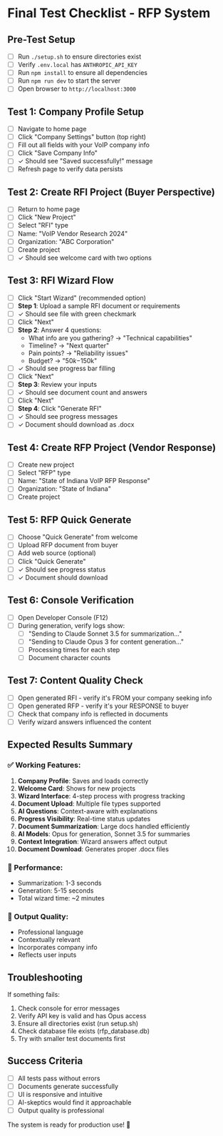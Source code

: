 # Final Test Checklist - RFP System

## Pre-Test Setup
- [ ] Run `./setup.sh` to ensure directories exist
- [ ] Verify `.env.local` has `ANTHROPIC_API_KEY`
- [ ] Run `npm install` to ensure all dependencies
- [ ] Run `npm run dev` to start the server
- [ ] Open browser to `http://localhost:3000`

## Test 1: Company Profile Setup
- [ ] Navigate to home page
- [ ] Click "Company Settings" button (top right)
- [ ] Fill out all fields with your VoIP company info
- [ ] Click "Save Company Info"
- [ ] ✓ Should see "Saved successfully!" message
- [ ] Refresh page to verify data persists

## Test 2: Create RFI Project (Buyer Perspective)
- [ ] Return to home page
- [ ] Click "New Project"
- [ ] Select "RFI" type
- [ ] Name: "VoIP Vendor Research 2024"
- [ ] Organization: "ABC Corporation"
- [ ] Create project
- [ ] ✓ Should see welcome card with two options

## Test 3: RFI Wizard Flow
- [ ] Click "Start Wizard" (recommended option)
- [ ] **Step 1**: Upload a sample RFI document or requirements
- [ ] ✓ Should see file with green checkmark
- [ ] Click "Next"
- [ ] **Step 2**: Answer 4 questions:
  - What info are you gathering? → "Technical capabilities"
  - Timeline? → "Next quarter"
  - Pain points? → "Reliability issues"
  - Budget? → "$50k-$150k"
- [ ] ✓ Should see progress bar filling
- [ ] Click "Next"
- [ ] **Step 3**: Review your inputs
- [ ] ✓ Should see document count and answers
- [ ] Click "Next"
- [ ] **Step 4**: Click "Generate RFI"
- [ ] ✓ Should see progress messages
- [ ] ✓ Document should download as .docx

## Test 4: Create RFP Project (Vendor Response)
- [ ] Create new project
- [ ] Select "RFP" type
- [ ] Name: "State of Indiana VoIP RFP Response"
- [ ] Organization: "State of Indiana"
- [ ] Create project

## Test 5: RFP Quick Generate
- [ ] Choose "Quick Generate" from welcome
- [ ] Upload RFP document from buyer
- [ ] Add web source (optional)
- [ ] Click "Quick Generate"
- [ ] ✓ Should see progress status
- [ ] ✓ Document should download

## Test 6: Console Verification
- [ ] Open Developer Console (F12)
- [ ] During generation, verify logs show:
  - [ ] "Sending to Claude Sonnet 3.5 for summarization..."
  - [ ] "Sending to Claude Opus 3 for content generation..."
  - [ ] Processing times for each step
  - [ ] Document character counts

## Test 7: Content Quality Check
- [ ] Open generated RFI - verify it's FROM your company seeking info
- [ ] Open generated RFP - verify it's your RESPONSE to buyer
- [ ] Check that company info is reflected in documents
- [ ] Verify wizard answers influenced the content

## Expected Results Summary

### ✅ Working Features:
1. **Company Profile**: Saves and loads correctly
2. **Welcome Card**: Shows for new projects
3. **Wizard Interface**: 4-step process with progress tracking
4. **Document Upload**: Multiple file types supported
5. **AI Questions**: Context-aware with explanations
6. **Progress Visibility**: Real-time status updates
7. **Document Summarization**: Large docs handled efficiently
8. **AI Models**: Opus for generation, Sonnet 3.5 for summaries
9. **Context Integration**: Wizard answers affect output
10. **Document Download**: Generates proper .docx files

### 🚀 Performance:
- Summarization: 1-3 seconds
- Generation: 5-15 seconds
- Total wizard time: ~2 minutes

### 📝 Output Quality:
- Professional language
- Contextually relevant
- Incorporates company info
- Reflects user inputs

## Troubleshooting

If something fails:
1. Check console for error messages
2. Verify API key is valid and has Opus access
3. Ensure all directories exist (run setup.sh)
4. Check database file exists (rfp_database.db)
5. Try with smaller test documents first

## Success Criteria
- [ ] All tests pass without errors
- [ ] Documents generate successfully
- [ ] UI is responsive and intuitive
- [ ] AI-skeptics would find it approachable
- [ ] Output quality is professional

The system is ready for production use! 🎉